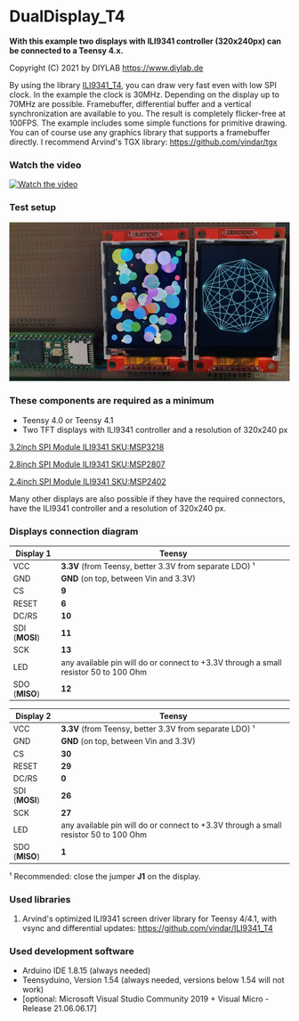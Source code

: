 DualDisplay_T4
======
**With this example two displays with ILI9341 controller (320x240px) can be connected to a Teensy 4.x.**

Copyright (C) 2021 by DIYLAB <https://www.diylab.de>

By using the library [ILI9341_T4](https://github.com/vindar/ILI9341_T4), you can draw very fast even with low SPI clock. In the example the clock is 30MHz. Depending on the display up to 70MHz are possible.
Framebuffer, differential buffer and a vertical synchronization are available to you. The result is completely flicker-free at 100FPS.
The example includes some simple functions for primitive drawing. You can of course use any graphics library that supports a framebuffer directly. I recommend Arvind's TGX library: https://github.com/vindar/tgx 

### Watch the video

[![Watch the video](https://img.youtube.com/vi/rRclqaJjLkI/0.jpg)](https://youtu.be/rRclqaJjLkI)

### Test setup

![](screenshots/2xili9341_teensy41.jpg)

### These components are required as a minimum

* Teensy 4.0 or Teensy 4.1
* Two TFT displays with ILI9341 controller and a resolution of 320x240 px

[3.2inch SPI Module ILI9341 SKU:MSP3218](http://www.lcdwiki.com/3.2inch_SPI_Module_ILI9341_SKU:MSP3218)

[2.8inch SPI Module ILI9341 SKU:MSP2807](http://www.lcdwiki.com/2.8inch_SPI_Module_ILI9341_SKU:MSP2807)

[2.4inch SPI Module ILI9341 SKU:MSP2402](http://www.lcdwiki.com/2.4inch_SPI_Module_ILI9341_SKU:MSP2402)

Many other displays are also possible if they have the required connectors, have the ILI9341 controller and a resolution of 320x240 px.

### Displays connection diagram

| Display 1      | Teensy                                                       |
| -------------- | ------------------------------------------------------------ |
| VCC            | **3.3V** (from Teensy, better 3.3V from separate LDO) ¹      |
| GND            | **GND** (on top, between Vin and 3.3V)                       |
| CS             | **9**                                                        |
| RESET          | **6**                                                        |
| DC/RS          | **10**                                                       |
| SDI (**MOSI**) | **11**                                                       |
| SCK            | **13**                                                       |
| LED            | any available pin will do or connect to +3.3V through a small resistor 50 to 100 Ohm |
| SDO (**MISO**) | **12**                                                       |

| Display 2      | Teensy                                                       |
| -------------- | ------------------------------------------------------------ |
| VCC            | **3.3V** (from Teensy, better 3.3V from separate LDO) ¹      |
| GND            | **GND** (on top, between Vin and 3.3V)                       |
| CS             | **30**                                                       |
| RESET          | **29**                                                       |
| DC/RS          | **0**                                                        |
| SDI (**MOSI**) | **26**                                                       |
| SCK            | **27**                                                       |
| LED            | any available pin will do or connect to +3.3V through a small resistor 50 to 100 Ohm |
| SDO (**MISO**) | **1**                                                        |

¹ Recommended: close the jumper **J1** on the display.

### Used libraries

1. Arvind's optimized ILI9341 screen driver library for Teensy 4/4.1, with vsync and differential updates: <https://github.com/vindar/ILI9341_T4>

### Used development software

* Arduino IDE 1.8.15 (always needed)
* Teensyduino, Version 1.54 (always needed, versions below 1.54 will not work)
* [optional: Microsoft Visual Studio Community 2019 + Visual Micro - Release 21.06.06.17]